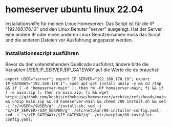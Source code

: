 # homeserver ubuntu linux 22.04
Installationshilfe für meinen Linux Homeserver.
Das Script ist für die IP "192.168.178.10" und den Linux Benuter "server" ausgelegt.
Hat der Server eine andere IP oder einen anderen Linux Benutzernamen muss das Script und die anderen Dateien vor Ausführung angepasst werden.
	
### Installationsscript ausführen
Bevor du den untenstehenden Quellcode ausführst, ändere bitte die Variablen $USER,$IP_SERVER,$IP_GATEWAY auf die Werte die du brauchst:

	export USER="server"; export IP_SERVER="192.168.178.10"; export IP_GATEWAY="192.168.178.1"; sudo apt-get install unzip -y && cd /tmp && if [ -d "homeserver-main" ]; then rm -Rf homeserver-main; fi && if [ -e main.zip ]; then rm main.zip; fi && wget https://github.com/koshisinthehouse/homeserver/archive/refs/heads/main.zip && unzip main.zip && cd homeserver-main && chmod 700 install.sh && sed -i "s/<USER>/$USER/g" ./install.sh; sed -i "s/<IP_SERVER>/$IP_SERVER/g" ./etc/netplan/00-installer-config.yaml; sed -i "s/<IP_GATEWAY>/$IP_GATEWAY/g" ./etc/netplan/00-installer-config.yaml;




